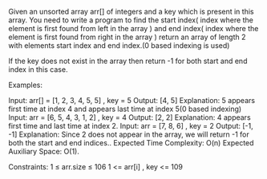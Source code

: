 Given an unsorted array arr[] of integers and a key which is present in this array. You need to write a program to find the start index( index where the element is first found from left in the array ) and end index( index where the element is first found from right in the array ) return an array of length 2 with elements start index and end index.(0 based indexing is used)

If the key does not exist in the array then return -1 for both start and end index in this case.

Examples:

Input: arr[] = [1, 2, 3, 4, 5, 5] , key = 5
Output:  [4, 5]
Explanation: 5 appears first time at index 4 and appears last time at index 5(0 based indexing)
Input: arr = [6, 5, 4, 3, 1, 2] , key = 4
Output: [2, 2]
Explanation: 4 appears first time and last time at index 2.
Input: arr = [7, 8, 6] , key = 2
Output: [-1, -1]
Explanation: Since 2 does not appear in the array, we will return -1 for both the start and end indices..
Expected Time Complexity: O(n)
Expected Auxiliary Space: O(1).

Constraints:
1 ≤ arr.size ≤ 106
1 <= arr[i] , key <= 109 
